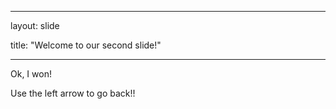 

---

layout: slide

title: "Welcome to our second slide!"

---

Ok, I won!

Use the left arrow to go back!!
